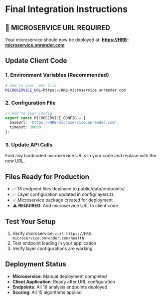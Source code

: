 # Final Integration Instructions

## 🚨 MICROSERVICE URL REQUIRED

Your microservice should now be deployed at:
**https://HRB-microservice.onrender.com**

## Update Client Code

### 1. Environment Variables (Recommended)
```bash
# Add to your .env file
MICROSERVICE_URL=https://HRB-microservice.onrender.com
```

### 2. Configuration File
```typescript
// Add to your config
export const MICROSERVICE_CONFIG = {
  baseUrl: 'https://HRB-microservice.onrender.com',
  timeout: 30000
};
```

### 3. Update API Calls
Find any hardcoded microservice URLs in your code and replace with the new URL.

## Files Ready for Production
- ✅ 18 endpoint files deployed to public/data/endpoints/
- ✅ Layer configuration updated in config/layers.ts
- ✅ Microservice package created for deployment
- ⚠️  **REQUIRED**: Add microservice URL to client code

## Test Your Setup
1. Verify microservice: `curl https://HRB-microservice.onrender.com/health`
2. Test endpoint loading in your application
3. Verify layer configurations are working

## Deployment Status
- **Microservice**: Manual deployment completed
- **Client Application**: Ready after URL configuration
- **Endpoints**: All 18 analysis endpoints deployed
- **Scoring**: All 15 algorithms applied
